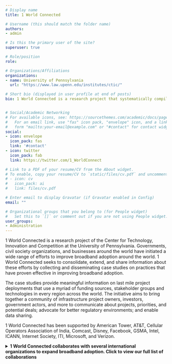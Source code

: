 ```yaml
---
# Display name
title: 1 World Connected

# Username (this should match the folder name)
authors:
- admin

# Is this the primary user of the site?
superuser: true

# Role/position
role: 

# Organizations/Affiliations
organizations:
- name: University of Pennsylvania
  url: "https://www.law.upenn.edu/institutes/ctic/"

# Short bio (displayed in user profile at end of posts)
bio: 1 World Connected is a research project that systematically compiles, analyses and disseminates information on connecting the unconnected. 


# Social/Academic Networking
# For available icons, see: https://sourcethemes.com/academic/docs/page-builder/#icons
#   For an email link, use "fas" icon pack, "envelope" icon, and a link in the
#   form "mailto:your-email@example.com" or "#contact" for contact widget.
social:
- icon: envelope
  icon_pack: fas
  link: '#contact'
- icon: twitter
  icon_pack: fab
  link: https://twitter.com/1_WorldConnect

# Link to a PDF of your resume/CV from the About widget.
# To enable, copy your resume/CV to `static/files/cv.pdf` and uncomment the lines below.
# - icon: cv
#   icon_pack: ai
#   link: files/cv.pdf

# Enter email to display Gravatar (if Gravatar enabled in Config)
email: ""

# Organizational groups that you belong to (for People widget)
#   Set this to `[]` or comment out if you are not using People widget.
user_groups:
- Administration
---
```


1 World Connected is a research project of the Center for Technology, Innovation and Competition at the University of Pennsylvania. Governments, civil society organizations, and businesses around the world have initiated a wide range of efforts to improve broadband adoption around the world. 1 World Connected seeks to consolidate, extend, and share information about these efforts by collecting and disseminating case studies on practices that have proven effective in improving broadband adoption.

The case studies provide meaningful information on last mile project deployments that use a myriad of funding sources, stakeholder groups and technologies in every region across the world. The initiative aims to bring together a community of infrastructure project owners, investors, government actors, and more to communicate about projects, priorities, and potential deals; advocate for better regulatory environments; and enable data sharing.

1 World Connected has been supported by  American Tower, AT&T, Cellular Operators Association of India, Comcast, Disney, Facebook, GSMA, Intel, ICANN, Internet Society, ITI, Microsoft, and Verizon.

<details>
  <summary> <b> 1 World Connected collaborates with several international organizations to expand broadband adoption. Click to view our full list of collaborations</b></summary>

* Education for the Most Marginalised post-COVID 19 (EMMpost-Covid-19) Working Group (2020–present) 
* Global Connectivity Working Group, UN Secretary General High-Level Panel on Digital Cooperation (2020–present)
* Working Group on School Connectivity, Broadband Commission for Sustainable Development, co-sponsored by the International Telecommunications Union, UNESCO, and UNICEF (2020–present)
* Advisory Group, International Telecommunication Union/UNICEF GIGA Initiative (2020–present)
* Research Coalition, EQUALS: Global Partnership to Bridge the Digital Gender Divide, co-sponsored by the International Telecommunications Union, GSMA, International Trade Centre, and UN Women (2018–present)
* Dynamic Coalition on Innovative Approaches to Connecting the Unconnected, United Nations Internet Governance Forum (IGF) (2016–present)
* IEEE HAC Evaluation Committee (2018-2019)
* IEEE Internet Initiative (2016-19)
* World Economic Forum Internet for All Steering Committee (2016-19). 

</details>

